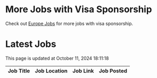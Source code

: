 # More Jobs with Visa Sponsorship

Check out [Europe Jobs](https://github.com/sureshparimi/europejobs#latest-jobs) for more jobs with visa sponsorship.

# Latest Jobs

This page is updated at October 11, 2024 18:11:18

| Job Title | Job Location | Job Link | Job Posted |
| --- | --- | --- | --- |
